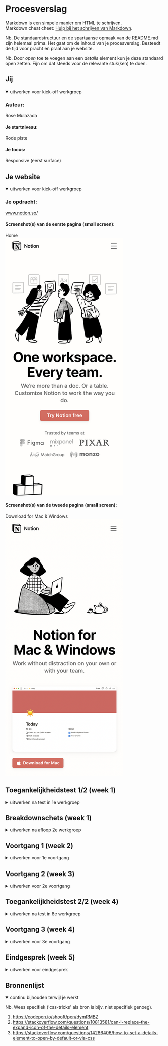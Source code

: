 # Procesverslag
Markdown is een simpele manier om HTML te schrijven.  
Markdown cheat cheet: [Hulp bij het schrijven van Markdown](https://github.com/adam-p/markdown-here/wiki/Markdown-Cheatsheet).

Nb. De standaardstructuur en de spartaanse opmaak van de README.md zijn helemaal prima. Het gaat om de inhoud van je procesverslag. Besteedt de tijd voor pracht en praal aan je website.

Nb. Door *open* toe te voegen aan een *details* element kun je deze standaard open zetten. Fijn om dat steeds voor de relevante stuk(ken) te doen.





## Jij

<details open>
  <summary>uitwerken voor kick-off werkgroep</summary>

### Auteur:

Rose Mulazada

#### Je startniveau:

Rode piste

#### Je focus:

Responsive (eerst surface)

</details>





## Je website

<details open>
  <summary>uitwerken voor kick-off werkgroep</summary>

  ### Je opdracht:
  www.notion.so/

  #### Screenshot(s) van de eerste pagina (small screen): 
  Home  
 <img src="readme-images/SS-2.2.png" width="375px" alt="omschrijving van de pagina">

  #### Screenshot(s) van de tweede pagina (small screen):
  Download for Mac & Windows
<img src="readme-images/SS-2.1.png" width="375px" alt="omschrijving van de pagina">
 
</details>



## Toegankelijkheidstest 1/2 (week 1)

<details>
  <summary>uitwerken na test in 1e werkgroep</summary>

  ### Bevindingen
  Lijst met je bevindingen die in de test naar voren kwamen:

  #### Screenreader
  Ik merkte gelijk dat sommige afbeeldingen niet worden opgelezen door de screenreader. Niet vanzelf, en ook niet met muis en toetsenbord. Ik heb er gelijk dus een puntje van gemaakt om ervoor te zorgen dat dit bij mij wel kan. Het blijkt dat er geen alt tekst staat bij de afbeeldingen en dat de rede is dat dit niet gebeurt. De website was voor de rest prima te navigeren.


  #### Muis en Toetsenbord 
  Hier korte omschrijving (met indien nodig afbeeldingen)
Zoals ik al heb gezegd werden foto's ook niet opgelezen met een muis en toetsenbord. Ook als ik erop probeerde te klikken deed dit niks. Ook worden de foto's voorgelezen voor de tekst wat niet heel fijn is voor mensen met een beperking. Belangrijke foto's worden ook niet opgelezen, denk bijvoorbeeld aan de 'trusted by' sectie waar er logo's staan van bedrijven die Notion gebruiken. Maar het wordt niet opgelezen.

  #### Overig

De motoriek en visuele testen hadden we deze week niet gedaan.

</details>



## Breakdownschets (week 1)

<details>
  <summary>uitwerken na afloop 2e werkgroep</summary>

  ### de hele pagina: 
  <img src="readme-images/breakdown-schets.png" width="375px" alt="breakdown van de hele pagina">

  ### dynamisch deel (bijv menu): 
  <img src="readme-images/SS-menu.png" width="375px" alt="breakdown van een dynamisch deel">
  <img src="readme-images/JSstruggle.png" width="375px" alt="uitomst opdracht 1">

</details>





## Voortgang 1 (week 2)

<details>
  <summary>uitwerken voor 1e voortgang</summary>

  ### Stand van zaken
  hier dit ging goed & dit was lastig (neem ook screenshots op van delen van je website en code)


  ### Agenda voor meeting
  samen met je groepje opstellen

We hadden eigenlijk niet heel specifieke punten die we wilden behandelen tijdens deze meeting, dus hebben we in de tabel vooral staan dat we vragen hadden over hoe we bepaalde dingen konden aanpakken.

  ### Verslag van meeting
  hier na afloop snel de uitkomsten van de meeting vastleggen

  - Ik had wat moeite met de navigatie bar: het bleek eerst alsof je er niet doorheen kon met een screenreader op de standaard website. Hij opent het ook niet zelf, wat eigenlijk wel goed is. Maar ik kwam er toen achter hoe ik het kon openen, ik begreep de screenreader niet helemaal.
- Ik had verder niet heel veel vragen - het ging vooral over mijn figure, ik kreeg hem niet zoals de website omdat elke foto een andere grootte hadden.


</details>





## Voortgang 2 (week 3)

<details>
  <summary>uitwerken voor 2e voortgang</summary>

  ### Stand van zaken
  hier dit ging goed & dit was lastig (neem ook screenshots op van delen van je website en code)


  ### Agenda voor meeting
  samen met je groepje opstellen

Bij deze les hadden we het anders aangepakt - we hadden niet meer gesprekken per groepjes maar gewoon een normale les waarbij we naar de studentassisten toe konden als we hen nodig hadden. Ik had eigenlijk niet veel vragen en dit kwam vooral omdat ik had besloten om te wisselen van surface naar responsive, oftewel ik moest opnieuw beginnen..

  ### Verslag van meeting
  - Uiteindelijk toen ik verder kwam met mijn website kwam ik bij een aantal delen met Javascript. Ik heb toen aan de docent gevraagd hoe het hiermee zat, en hij vertelde me onderanderen dat ik hidden attributes en on scroll kan gebruiken.

</details>





## Toegankelijkheidstest 2/2 (week 4)

<details>
  <summary>uitwerken na test in 8e werkgroep</summary>

  ### Bevindingen
  Ik was vooral bezig met ervoor zorgen dat alle images als laatst gelezen werden met de screenreader. Ook hield ik rekening dat het mogelijk was om door de website heen te gaan met een screenreader.

  #### Screenreader
  Ik had hier nog een keer gekeken naar het menu en de afbeeldingen. Ik dacht eerst dat het menu niet opgelezen kon worden, maar blijkbaar wist ik gewoon niet hoe ik de screenreader juist moest gebruiken.. maar het probleem met de foto's bleef hetzelde. Ik kon verder niets meer vinden.


  #### Muis en Toetsenbord 
  Hier had ik ook niet meer gevonden. 


  #### Motoriek (shocks, elastiekjes)
  Het was best lastig om bij het hamburgermenu te komen, maar dat was alsnog te doen. Omdat er niet veel content om mijn pagina's waren om mee te interacteren was er ook niet heel veel bruikbaars dat ik kon veranderen.


  #### Visueel (brillen, contrast, kleurenblind, dark/light). 
  Mijn website heeft over het algemeen best wel een hoog contrast en weinig kleuren (grijs, wit, zwart, salmon). Alleen de grijze tekst kan lastig te lezen zijn als je contrast lastig kunt zien.

</details>





## Voortgang 3 (week 4)

<details>
  <summary>uitwerken voor 3e voortgang</summary>

  ### Stand van zaken
  In deze les liet ik zien dat ik veel verder was in mijn responsive en ik begon het echt te snappen. Ik zat alleen teveel aan de details waardoor ik best traag was en achterviel.


  ### Agenda voor meeting
  Eigenlijk wou ik in deze les vooral zelfstandig aan de slag en vragen stellen waar nodig.

  ### Verslag van meeting
  hier na afloop snel de uitkomsten van de meeting vastleggen

  - De docent kwam langs en vroeg of ik hulp nodig had. Ik vroeg toen over een onderdeel van de website met javascript (dat ik uiteindelijk niet heb gemaakt) en of dat telde als een micro-interactie. Hij telde wel maar het hamburgermenu telt ook, dus heb ik die uiteindelijk gemaakt, vooral ook omdat het belangrijker was.
</details>





## Eindgesprek (week 5)

<details>
  <summary>uitwerken voor eindgesprek</summary>

  ### Je uitkomst - karakteristiek screenshots:
  <img src="readme-images/result1.png" width="375px" alt="uitomst opdracht 1">
<img src="readme-images/result2.png" width="375px" alt="uitomst opdracht 1">
<img src="readme-images/result3.png" width="375px" alt="uitomst opdracht 1">

  ### Dit ging goed/Heb ik geleerd: 
  Korte omschrijving met plaatjes

  <img src="readme-images/result2.png" width="375px" alt="top">
  Vooral responsive ging goed, en daarbij bedoel ik vooral hoe de tekst boven de grote afbeelding komt te staan in de mobile versie. Ik heb tijdens dit vak responsive onder de knie gekregen met flexbox waar ik eigenlijk in de eerste instantie niks van begreep.
  <img src="readme-images/result4.png" width="375px" alt="uitomst opdracht 1">
  Verder ben ik ook trots op de overgang van een 'normaal' desktop menu naar het hamburgermenu en hoe ik dat met javascript heb gedaan met de toggle.


  ### Dit was lastig/Is niet gelukt:
  Korte omschrijving met plaatjes

  <img src="readme-images/result4.png" width="375px" alt="bummer">
  Ookal ben ik trots op het hamburgermenu, het is me niet gelukt om 1 functie te schrijven waarmee ik alle details open maak. Ik heb hiervoor helaas aparte functies per details element, wat ook werkt maar het kan zeker eenvoudiger.
  <img src="readme-images/JSstruggle.png" width="375px" alt="uitomst opdracht 1">
  Dit is het onderdeel van de site die ik graag wou proberen met javascript maar waar ik uiteindelijk niet aan toe ben gekomen. Ik denk dat ik het wel had kunnen doen.

  Verder is er nog een afbeelding onderaan de Download pagina die ik niet heb. Dit was niet perse lastig maar ik heb het er uiteindelijk uitgelaten omdat ik bezig was met belangrijkere onderdelen.
</details>





## Bronnenlijst

<details open>
  <summary>continu bijhouden terwijl je werkt</summary>

  Nb. Wees specifiek ('css-tricks' als bron is bijv. niet specifiek genoeg).

  1. https://codepen.io/shooft/pen/dymRMBZ
2. https://stackoverflow.com/questions/10813581/can-i-replace-the-expand-icon-of-the-details-element
3. https://stackoverflow.com/questions/14286406/how-to-set-a-details-element-to-open-by-default-or-via-css

</details>